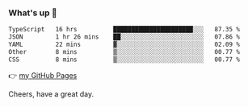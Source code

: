 ### What's up 👋

<!--START_SECTION:waka-->

```txt
TypeScript   16 hrs          ██████████████████████░░░   87.35 %
JSON         1 hr 26 mins    ██░░░░░░░░░░░░░░░░░░░░░░░   07.86 %
YAML         22 mins         ▓░░░░░░░░░░░░░░░░░░░░░░░░   02.09 %
Other        8 mins          ▒░░░░░░░░░░░░░░░░░░░░░░░░   00.77 %
CSS          8 mins          ▒░░░░░░░░░░░░░░░░░░░░░░░░   00.77 %
```

<!--END_SECTION:waka-->

👉 [my GitHub Pages](https://ykzhukian.github.io)

Cheers, have a great day.

